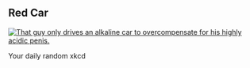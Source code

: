## Red Car
[![That guy only drives an alkaline car to overcompensate for his highly acidic penis.](https://imgs.xkcd.com/comics/red_car.png)](https://xkcd.com/1615/ "That guy only drives an alkaline car to overcompensate for his highly acidic penis.")

Your daily random xkcd
